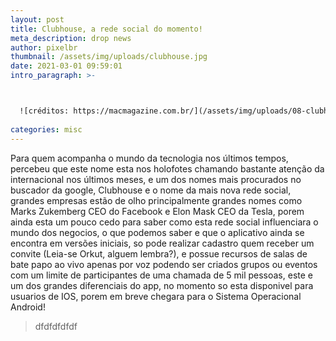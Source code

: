 ```yaml
---
layout: post
title: Clubhouse, a rede social do momento!
meta_description: drop news
author: pixelbr
thumbnail: /assets/img/uploads/clubhouse.jpg
date: 2021-03-01 09:59:01
intro_paragraph: >-



  ![créditos: https://macmagazine.com.br/](/assets/img/uploads/08-clubhouse-scaled.jpg )
 
categories: misc
---
```

Para quem acompanha o mundo da tecnologia nos últimos tempos, percebeu que este nome esta nos holofotes chamando bastante atenção da internacional nos últimos meses, e um dos nomes mais procurados no buscador da google, Clubhouse e o nome da mais nova rede social, grandes empresas estão de olho principalmente grandes nomes como  Marks Zukemberg CEO do Facebook e Elon Mask CEO da Tesla, porem ainda esta um pouco cedo para saber como esta rede social influenciara o mundo dos negocios, o que podemos saber e que o aplicativo ainda se encontra em versões iniciais, so pode realizar cadastro quem receber um convite (Leia-se Orkut, alguem lembra?), e possue recursos de salas de bate papo ao vivo apenas por voz  podendo ser criados grupos ou eventos com um limite de participantes de uma chamada de 5 mil pessoas, este e um dos grandes diferenciais do app, no momento so esta disponivel para usuarios de IOS, porem em breve chegara para o Sistema Operacional Android!

<blockquote cite="http://www.worldwildlife.org/who/index.html">dfdfdfdfdf</blockquote>

